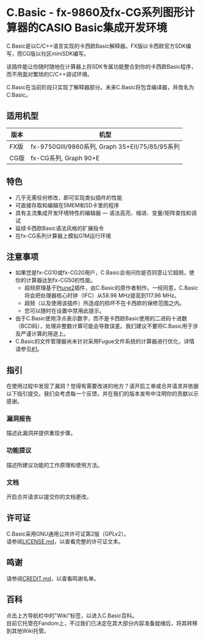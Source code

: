 # C.Basic - fx-9860及fx-CG系列图形计算器的CASIO Basic集成开发环境

C.Basic是以C/C++语言实现的卡西欧Basic解释器。FX版以卡西欧官方SDK编写，而CG版以社区miniSDK编写。

该插件能让你随时随地在计算器上将SDK专属功能整合到你的卡西欧Basic程序，而不用面对繁琐的C/C++调试环境。

C.Basic在当前阶段只实现了解释器部分。未来C.Basic将包含编译器，并改名为C:Basic。

## 适用机型

版本 | 机型
---  | ---
FX版 | fx-9750GIII/9860系列, Graph 35+EII/75/85/95系列
CG版 | fx-CG系列, Graph 90+E

## 特色

* 几乎无需任何修改，即可实现类似插件的性能
* 可直接存取和编辑在SMEM和SD卡里的程序
* 具有主流集成开发环境特性的编辑器 — 语法高亮、缩进、变量/矩阵查找和调试
* 延续卡西欧Basic语法风格的扩展指令
* 在fx-CG系列计算器上模拟G1M运行环境

## 注意事项

* 如果您是fx-CG10或fx-CG20用户，C.Basic会询问你是否同意让它超频，使你的计算器达到fx-CG50的性能。
    * 超频原理基于[Ptune2](https://gitea.planet-casio.com/CalcLoverHK/Ftune-Ptune)插件，由C.Basic的原作者制作。一经同意，C.Basic将会把处理器核心时钟（IFC）从58.98 MHz提高到117.96 MHz。
    * 超频（以及使用该插件）所造成的损坏不在卡西欧的保修范围之内。
    * 您可以随时在设置中禁用此提示。
* 由于C.Basic使用浮点表示数字，而不是卡西欧Basic使用的二进码十进数（BCD码），处理非整数计算可能会导致误差。我们建议不要将C.Basic用于涉及严谨计算的用途上。
* C.Basic的文件管理器尚未针对采用Fugue文件系统的计算器进行优化，详情请参见[#1](https://gitea.planet-casio.com/CalcLoverHK/C.Basic/issues/1)。

## 指引

在使用过程中发现了漏洞？觉得有需要改进的地方？请开启工单或合并请求并依据以下指引提交。我们会考虑每一个反馈，并在我们的版本发布中注明你的贡献以示感谢。

### 漏洞报告

描述此漏洞并提供重现步骤。

### 功能提议

描述所建议功能的工作原理和使用方法。

### 文档

开启合并请求以提交你的文档更改。

## 许可证

C.Basic采用GNU通用公共许可证第2版（GPLv2）。  
请参阅[LICENSE.md](LICENSE.md)，以查看完整的许可证文本。

## 鸣谢

请参阅[CREDIT.md](CREDIT.md)，以查看鸣谢名单。

## 百科

点击上方导航栏中的"Wiki"标签，以进入C.Basic百科。  
目前它托管在Fandom上，不过我们已决定在其大部分内容准备就绪后，将其转移到其他Wiki托管。